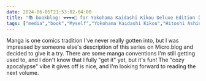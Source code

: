 ```yaml
---
date: 2024-06-05T21:53:02-04:00
title: "📚 bookblog: ❤️❤️❤️❤️🖤 for Yokohama Kaidashi Kikou Deluxe Edition (Volume 1), by Hitoshi Ashinano"
tags: ["media","book","Myself","Yokohama Kaidashi Kikou","Hitoshi Ashinano","manga","comics","Micro.blog","post-apocalyptic fiction"]
---
```


Manga is one comics tradition I've never really gotten into, but I was impressed by someone else's description of this series on Micro.blog and decided to give it a try. There are some manga conventions I'm still getting used to, and I don't know that I fully "get it" yet, but it's fun! The "cozy apocalypse" vibe it gives off is nice, and I'm looking forward to reading the next volume.